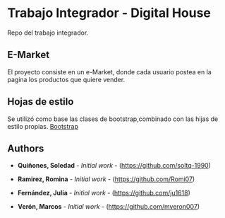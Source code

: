 # Trabajo Integrador - Digital House
Repo del trabajo integrador.

## E-Market

El proyecto consiste en un e-Market, donde cada usuario postea en la pagina los productos que quiere vender.


## Hojas de estilo

Se utilizó como base las clases de bootstrap,combinado con las hijas de estilo propias.
[Bootstrap](https://getbootstrap.com/) 




## Authors

* **Quiñones, Soledad** - *Initial work* - (https://github.com/soltq-1990)

* **Ramirez, Romina** - *Initial work* - (https://github.com/Romi07)

* **Fernández, Julia** - *Initial work* - (https://github.com/ju1618)

* **Verón, Marcos** - *Initial work* - (https://github.com/mveron007)
